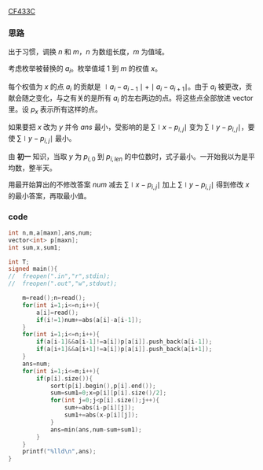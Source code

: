 [CF433C](https://www.luogu.com.cn/problem/CF433C)

### 思路

出于习惯，调换 $n$ 和 $m$，$n$ 为数组长度，$m$ 为值域。

考虑枚举被替换的 $a_i$。枚举值域 $1$ 到 $m$ 的权值 $x$。

每个权值为 $x$ 的点 $a_i$ 的贡献是 $\mid a_i-a_{i-1} \mid+\mid a_i-a_{i+1} \mid$。由于 $a_i$ 被更改，贡献会随之变化，与之有关的是所有 $a_i$ 的左右两边的点。将这些点全部放进 vector 里。设 $p_x$ 表示所有这样的点。

如果要把 $x$ 改为 $y$ 并令 $ans$ 最小，受影响的是 $\sum \mid x-p_{i,j} \mid$ 变为 $\sum \mid y-p_{i,j} \mid$，要使 $\sum \mid y-p_{i,j} \mid$ 最小。

由 $\textbf{初一}$ 知识，当取 $y$ 为 $p_{i,0}$ 到 $p_{i,len}$ 的中位数时，式子最小。一开始我以为是平均数，整半天。

用最开始算出的不修改答案 $num$ 减去 $\sum \mid x-p_{i,j} \mid$ 加上 $\sum \mid y-p_{i,j} \mid$ 得到修改 $x$ 的最小答案，再取最小值。

### code

```cpp
int n,m,a[maxn],ans,num;
vector<int> p[maxn];
int sum,x,sum1;

int T;
signed main(){
//	freopen(".in","r",stdin);
//	freopen(".out","w",stdout);

	m=read();n=read();
	for(int i=1;i<=n;i++){
		a[i]=read();
		if(i!=1)num+=abs(a[i]-a[i-1]);
	}
	for(int i=1;i<=n;i++){
		if(a[i-1]&&a[i-1]!=a[i])p[a[i]].push_back(a[i-1]);
		if(a[i+1]&&a[i+1]!=a[i])p[a[i]].push_back(a[i+1]);
	}
	ans=num;
	for(int i=1;i<=m;i++){
		if(p[i].size()){
			sort(p[i].begin(),p[i].end());
			sum=sum1=0;x=p[i][p[i].size()/2];
			for(int j=0;j<p[i].size();j++){
				sum+=abs(i-p[i][j]);
				sum1+=abs(x-p[i][j]);
			}
			ans=min(ans,num-sum+sum1);
		}
	}
	printf("%lld\n",ans);
}

```